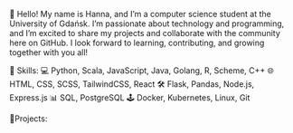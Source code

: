 🤗 Hello! My name is Hanna, and I’m a computer science student at the University of Gdańsk. I’m passionate about technology and programming, and I’m excited to share my projects and collaborate with the community here on GitHub. I look forward to learning, contributing, and growing together with you all! 

📍 Skills:
💻 Python, Scala, JavaScript, Java, Golang, R, Scheme, C++
🌐 HTML, CSS, SCSS, TailwindCSS, React
🛠️ Flask, Pandas, Node.js, Express.js 
📊 SQL, PostgreSQL
🕹️ Docker, Kubernetes, Linux, Git


📍Projects:



